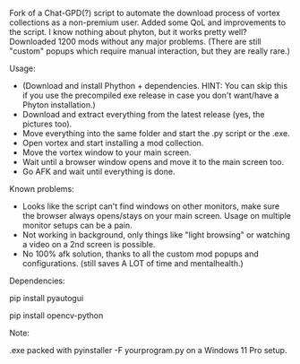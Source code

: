 Fork of a Chat-GPD(?) script to automate the download process of vortex collections as a non-premium user. Added some QoL and improvements to the script. I know nothing about phyton, but it works pretty well? Downloaded 1200 mods without any major problems. (There are still "custom" popups which require manual interaction, but they are really rare.)

Usage:
- (Download and install Phython + dependencies. HINT: You can skip this if you use the precompiled exe release in case you don't want/have a Phyton installation.)
- Download and extract everything from the latest release (yes, the pictures too).
- Move everything into the same folder and start the .py script or the .exe.
- Open vortex and start installing a mod collection.
- Move the vortex window to your main screen.
- Wait until a browser window opens and move it to the main screen too.
- Go AFK and wait until everything is done.

Known problems:
- Looks like the script can't find windows on other monitors, make sure the browser always opens/stays on your main screen. Usage on multiple monitor setups can be a pain.
- Not working in background, only things like "light browsing" or watching a video on a 2nd screen is possible.
- No 100% afk solution, thanks to all the custom mod popups and configurations. (still saves A LOT of time and mentalhealth.)

Dependencies:

pip install pyautogui

pip install opencv-python

Note:

.exe packed with pyinstaller -F yourprogram.py on a Windows 11 Pro setup.
